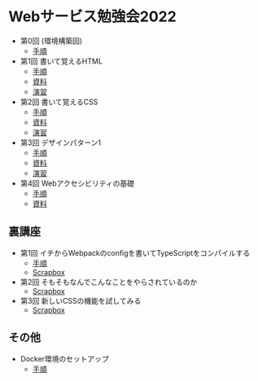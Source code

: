 # Webサービス勉強会2022

- 第0回 (環境構築回)
  - [手順](https://github.com/kmc-jp/2022-web/tree/main/welcome)
- 第1回 書いて覚えるHTML
  - [手順](https://github.com/kmc-jp/2022-web/tree/main/section-template/section-01)
  - [資料](https://github.com/kmc-jp/2022-web/blob/main/notes/section-01.md)
  - [演習](https://github.com/kmc-jp/2022-web/tree/main/exercises/section-01)
- 第2回 書いて覚えるCSS
  - [手順](https://github.com/kmc-jp/2022-web/tree/main/section-template/section-02)
  - [資料](https://github.com/kmc-jp/2022-web/blob/main/notes/section-02.md)
  - [演習](https://github.com/kmc-jp/2022-web/tree/main/exercises/section-02)
- 第3回 デザインパターン1
  - [手順](https://github.com/kmc-jp/2022-web/blob/main/section-template/section-03/README.md)
  - [資料](https://github.com/kmc-jp/2022-web/blob/main/notes/section-03.md)
  - [演習](https://github.com/kmc-jp/2022-web/tree/main/exercises/section-03)
- 第4回 Webアクセシビリティの基礎
  - [手順](https://github.com/kmc-jp/2022-web/blob/main/section-template/section-04/README.md)
  - [資料](https://github.com/kmc-jp/2022-web/blob/main/notes/section-04.md)

## 裏講座
- 第1回 イチからWebpackのconfigを書いてTypeScriptをコンパイルする
  - [手順](https://github.com/kmc-jp/2022-web/tree/main/ura-section-01)
  - [Scrapbox](https://scrapbox.io/2022-web-ura/%E7%AC%AC1%E5%9B%9E_%E3%82%A4%E3%83%81%E3%81%8B%E3%82%89Webpack%E3%81%AEconfig%E3%82%92%E6%9B%B8%E3%81%84%E3%81%A6TypeScript%E3%82%92%E3%82%B3%E3%83%B3%E3%83%91%E3%82%A4%E3%83%AB%E3%81%99%E3%82%8B)
- 第2回 そもそもなんでこんなことをやらされているのか
  - [Scrapbox](https://scrapbox.io/2022-web-ura/%E7%AC%AC2%E5%9B%9E_%E3%81%9D%E3%82%82%E3%81%9D%E3%82%82%E3%81%AA%E3%82%93%E3%81%A7%E3%81%93%E3%82%93%E3%81%AA%E3%81%93%E3%81%A8%E3%82%92%E3%82%84%E3%82%89%E3%81%95%E3%82%8C%E3%81%A6%E3%81%84%E3%82%8B%E3%81%AE%E3%81%8B)
- 第3回 新しいCSSの機能を試してみる
  - [Scrapbox](https://scrapbox.io/2022-web-ura/%E7%AC%AC3%E5%9B%9E_%E6%96%B0%E3%81%97%E3%81%84CSS%E3%81%AE%E6%A9%9F%E8%83%BD%E3%82%92%E8%A9%A6%E3%81%97%E3%81%A6%E3%81%BF%E3%82%8B)

## その他
- Docker環境のセットアップ
  - [手順](https://github.com/kmc-jp/2022-web/blob/main/ura-section-04/README.md)
